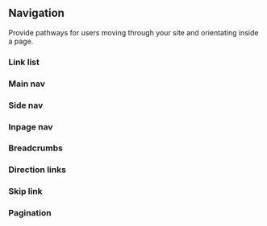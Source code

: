 ## Navigation
Provide pathways for users moving through your site and orientating inside a page.

### Link list
### Main nav
### Side nav
### Inpage nav
### Breadcrumbs
### Direction links
### Skip link
### Pagination
